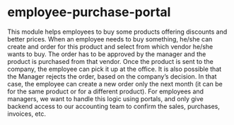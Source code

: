 # employee-purchase-portal
This module helps employees to buy some products offering discounts and better prices. When an employee needs to buy something, he/she can create and order for this product and select from which vendor he/she wants to buy. The order has to be approved by the manager and the product is purchased from that vendor. Once the product is sent to the company, the employee can pick it up at the office. It is also possible that the Manager rejects the order, based on the company’s decision. In that case, the employee can create a new order only the next month (it can be for the same product or for a different product). For employees and managers, we want to handle this logic using portals, and only give backend access to our accounting team to confirm the sales, purchases, invoices, etc.
